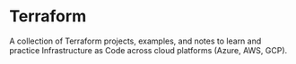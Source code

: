 # Terraform
A collection of Terraform projects, examples, and notes to learn and practice Infrastructure as Code across cloud platforms (Azure, AWS, GCP).
